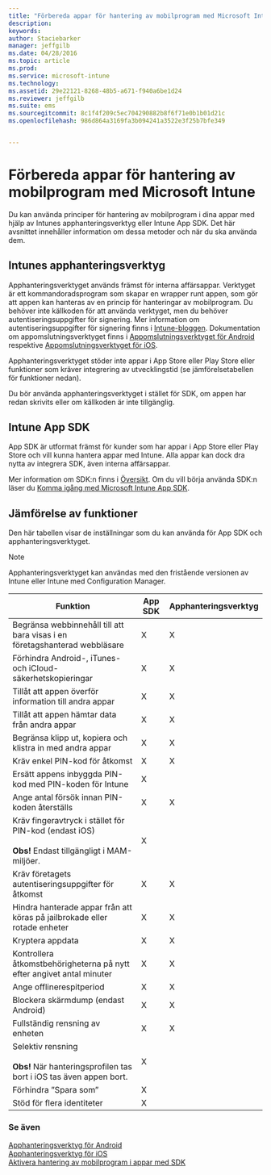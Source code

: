 ```yaml
---
title: "Förbereda appar för hantering av mobilprogram med Microsoft Intune | Microsoft Intune"
description: 
keywords: 
author: Staciebarker
manager: jeffgilb
ms.date: 04/28/2016
ms.topic: article
ms.prod: 
ms.service: microsoft-intune
ms.technology: 
ms.assetid: 29e22121-8268-48b5-a671-f940a6be1d24
ms.reviewer: jeffgilb
ms.suite: ems
ms.sourcegitcommit: 8c1f4f209c5ec704290882b8f6f71e0b1b01d21c
ms.openlocfilehash: 986d864a3169fa3b094241a3522e3f25b7bfe349


---
```


# Förbereda appar för hantering av mobilprogram med Microsoft Intune
Du kan använda principer för hantering av mobilprogram i dina appar med hjälp av Intunes apphanteringsverktyg eller Intune App SDK. Det här avsnittet innehåller information om dessa metoder och när du ska använda dem.

## Intunes apphanteringsverktyg
Apphanteringsverktyget används främst för interna affärsappar. Verktyget är ett kommandoradsprogram som skapar en wrapper runt appen, som gör att appen kan hanteras av en princip för hanteringar av mobilprogram. Du behöver inte källkoden för att använda verktyget, men du behöver autentiseringsuppgifter för signering.  Mer information om autentiseringsuppgifter för signering finns i [Intune-bloggen](https://blogs.technet.microsoft.com/enterprisemobility/2015/02/25/how-to-obtain-the-prerequisites-for-the-intune-app-wrapping-tool-for-ios/). Dokumentation om appomslutningsverktyget finns i [Appomslutningsverktyget för Android](prepare-android-apps-for-mobile-application-management-with-the-microsoft-intune-app-wrapping-tool.md) respektive [Appomslutningsverktyget för iOS](prepare-ios-apps-for-mobile-application-management-with-the-microsoft-intune-app-wrapping-tool.md).

Apphanteringsverktyget stöder inte appar i App Store eller Play Store eller funktioner som kräver integrering av utvecklingstid (se jämförelsetabellen för funktioner nedan).

Du bör använda apphanteringsverktyget i stället för SDK, om appen har redan skrivits eller om källkoden är inte tillgänglig.

## Intune App SDK
App SDK är utformat främst för kunder som har appar i App Store eller Play Store och vill kunna hantera appar med Intune. Alla appar kan dock dra nytta av integrera SDK, även interna affärsappar.

Mer information om SDK:n finns i [Översikt](/intune/develop/intune-app-sdk). Om du vill börja använda SDK:n läser du [Komma igång med Microsoft Intune App SDK](/intune/develop/intune-app-sdk-get-started).

## Jämförelse av funktioner
Den här tabellen visar de inställningar som du kan använda för App SDK och apphanteringsverktyget.

> [!NOTE]
> Apphanteringsverktyget kan användas med den fristående versionen av Intune eller Intune med Configuration Manager.

|Funktion|App SDK|Apphanteringsverktyg|
|-----------|---------------------|-----------|
|Begränsa webbinnehåll till att bara visas i en företagshanterad webbläsare|X|X|
|Förhindra Android-, iTunes- och iCloud-säkerhetskopieringar|X|X|
|Tillåt att appen överför information till andra appar|X|X|
|Tillåt att appen hämtar data från andra appar|X|X|
|Begränsa klipp ut, kopiera och klistra in med andra appar|X|X|
|Kräv enkel PIN-kod för åtkomst|X|X|
|Ersätt appens inbyggda PIN-kod med PIN-koden för Intune|X||
|Ange antal försök innan PIN-koden återställs|X|X|
|Kräv fingeravtryck i stället för PIN-kod (endast iOS)<br></br>**Obs!** Endast tillgängligt i MAM-miljöer.|X||
|Kräv företagets autentiseringsuppgifter för åtkomst|X|X|
|Hindra hanterade appar från att köras på jailbrokade eller rotade enheter|X|X|
|Kryptera appdata|X|X|
|Kontrollera åtkomstbehörigheterna på nytt efter angivet antal minuter|X|X|
|Ange offlinerespitperiod|X|X|
|Blockera skärmdump (endast Android)|X|X|
|Fullständig rensning av enheten|X|X|
|Selektiv rensning <br></br>**Obs!** När hanteringsprofilen tas bort i iOS tas även appen bort.|X||
|Förhindra ”Spara som” |X||
|Stöd för flera identiteter|X||

### Se även
[Apphanteringsverktyg för Android](prepare-android-apps-for-mobile-application-management-with-the-microsoft-intune-app-wrapping-tool.md)</br>
[Apphanteringsverktyg för iOS](prepare-ios-apps-for-mobile-application-management-with-the-microsoft-intune-app-wrapping-tool.md)</br>
[Aktivera hantering av mobilprogram i appar med SDK](use-the-sdk-to-enable-apps-for-mobile-application-management.md)



<!--HONumber=Jun16_HO4-->


